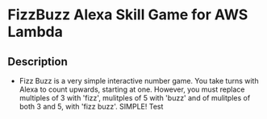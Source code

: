 # FizzBuzz Alexa Skill Game for AWS Lambda
## Description
  * Fizz Buzz is a very simple interactive number game. You take turns with Alexa to count upwards, starting at one. However, you must replace multiples of 3 with 'fizz', mulitples of 5 with 'buzz' and of mulitples of both 3 and 5, with 'fizz buzz'. SIMPLE!
Test

